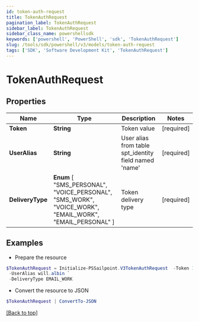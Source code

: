 ```yaml
---
id: token-auth-request
title: TokenAuthRequest
pagination_label: TokenAuthRequest
sidebar_label: TokenAuthRequest
sidebar_class_name: powershellsdk
keywords: ['powershell', 'PowerShell', 'sdk', 'TokenAuthRequest'] 
slug: /tools/sdk/powershell/v3/models/token-auth-request
tags: ['SDK', 'Software Development Kit', 'TokenAuthRequest']
---
```



# TokenAuthRequest

## Properties

Name | Type | Description | Notes
------------ | ------------- | ------------- | -------------
**Token** |  **String** | Token value | [required]
**UserAlias** |  **String** | User alias from table spt_identity field named 'name' | [required]
**DeliveryType** |   **Enum** [  "SMS_PERSONAL",    "VOICE_PERSONAL",    "SMS_WORK",    "VOICE_WORK",    "EMAIL_WORK",    "EMAIL_PERSONAL" ] | Token delivery type | [required]

## Examples

- Prepare the resource
```powershell
$TokenAuthRequest = Initialize-PSSailpoint.V3TokenAuthRequest  -Token 12345 `
 -UserAlias will.albin `
 -DeliveryType EMAIL_WORK
```

- Convert the resource to JSON
```powershell
$TokenAuthRequest | ConvertTo-JSON
```


[[Back to top]](#) 


